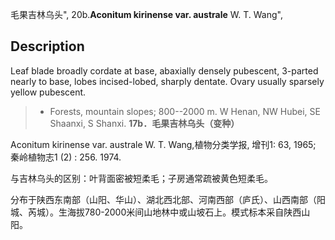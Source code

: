 毛果吉林乌头",
20b.**Aconitum kirinense var. australe** W. T. Wang",

## Description
Leaf blade broadly cordate at base, abaxially densely pubescent, 3-parted nearly to base, lobes incised-lobed, sharply dentate. Ovary usually sparsely yellow pubescent.

> * Forests, mountain slopes; 800--2000 m. W Henan, NW Hubei, SE Shaanxi, S Shanxi.
**17b．毛果吉林乌头（变种）**

Aconitum kirinense var. australe W. T. Wang,植物分类学报, 增刊1: 63, 1965; 秦岭植物志1 (2) : 256. 1974.

与吉林乌头的区别：叶背面密被短柔毛；子房通常疏被黄色短柔毛。

分布于陕西东南部（山阳、华山）、湖北西北部、河南西部（庐氏）、山西南部（阳城、芮城）。生海拔780-2000米间山地林中或山坡石上。模式标本采自陕西山阳。
